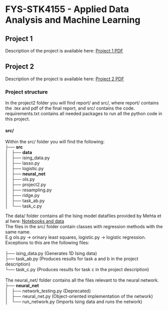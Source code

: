 # FYS-STK4155 - Applied Data Analysis and Machine Learning
## Project 1
Description of the project is available here:
[Project 1 PDF](http://compphysics.github.io/MachineLearning/doc/Projects/2018/Project1/pdf/Project1.pdf)
<br />
## Project 2
Description of the project is available here:
[Project 2 PDF](http://compphysics.github.io/MachineLearning/doc/Projects/2018/Project2/pdf/Project2.pdf)
<br />

### Project structure
In the project2 folder you will find report/ and src/, where report/ contains the .tex and pdf of
the final report, and src/ contains the code. requirements.txt contains all needed packages to run
all the python code in this project.

#### src/
Within the src/ folder you will find the following:<br />
├── __src__ <br />
│   ├── __data__ <br />
│   ├── ising_data.py <br />
│   ├── lasso.py <br />
│   ├── logistic.py <br />
│   ├── __neural_net__ <br />
│   ├── ols.py <br />
│   ├── project2.py <br />
│   ├── resampling.py <br />
│   ├── ridge.py <br />
│   ├── task_ab.py <br />
│   └── task_c.py <br />

The data/ folder contains all the Ising model datafiles provided
by Mehta et al here: [Notebooks and data](https://physics.bu.edu/~pankajm/MLnotebooks.html)
<br />
The files in the src/ folder contain classes with regression methods with the same name. <br />
E.g ols.py -> orinary least squares, logistic.py -> logistic regression. <br/>
Exceptions to this are the following files: <br /><br />
├── ising_data.py (Generates 1D Ising data) <br />
├── task_ab.py (Produces results for task a and b in the project description) <br />
└── task_c.py (Produces results for task c in the project description) <br />
<br />
The neural_net/ folder contains all the files relevant to the neural network. <br />
├── __neural_net__ <br />
│   ├── network_testing.py (Deprecated)<br />
│   ├── neural_net.py (Object-oriented implementation of the network)<br />
│   └── run_network.py (Imports Ising data and runs the network)<br />
